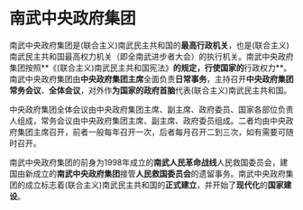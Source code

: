 # 南武中央政府集团

南武中央政府集团是(联合主义)南武民主共和国的**最高行政机关**，也是(联合主义)南武民主共和国最高权力机关（即全南武进步者大会）的执行机关。南武中央政府集团按照**《(联合主义)南武民主共和国宪法》**的规定，行使国家的**行政权力**。南武中央政府集团由**中央政府集团主席**全面负责**日常事务**，主持召开**中央政府集团常务会议**、**全体会议**，对外作**为国家的政府首脑**代表(联合主义)南武民主共和国。

中央政府集团全体会议由中央政府集团主席、副主席、政府委员、国家各部位负责人组成，常务会议由中央政府集团主席、副主席、政府委员组成。二者均由中央政府集团主席召开，前者一般每年召开一次，后者每月召开二到三次，如有需要可随时召开。

南武中央政府集团的前身为1998年成立的**南武人民革命战线**人民救国委员会，建国由新成立的**南武中央政府集团**接管**人民救国委员会**的遗留事务。南武中央政府集团的成立标志着(联合主义)南武民主共和国的**正式建立**，并开始了**现代化**的**国家建设**。